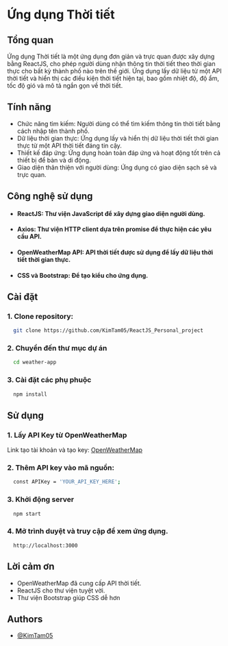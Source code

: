 
# Ứng dụng Thời tiết

## Tổng quan

Ứng dụng Thời tiết là một ứng dụng đơn giản và trực quan được xây dựng bằng ReactJS, cho phép người dùng nhận thông tin thời tiết theo thời gian thực cho bất kỳ thành phố nào trên thế giới. Ứng dụng lấy dữ liệu từ một API thời tiết và hiển thị các điều kiện thời tiết hiện tại, bao gồm nhiệt độ, độ ẩm, tốc độ gió và mô tả ngắn gọn về thời tiết.


## Tính năng

 - Chức năng tìm kiếm: Người dùng có thể tìm kiếm thông tin thời tiết bằng cách nhập tên thành phố.
 - Dữ liệu thời gian thực: Ứng dụng lấy và hiển thị dữ liệu thời tiết thời gian thực từ một API thời tiết đáng tin cậy.
 - Thiết kế đáp ứng: Ứng dụng hoàn toàn đáp ứng và hoạt động tốt trên cả thiết bị để bàn và di động.
  - Giao diện thân thiện với người dùng: Ứng dụng có giao diện sạch sẽ và trực quan.

## Công nghệ sử dụng

 - #### ReactJS: Thư viện JavaScript để xây dựng giao diện người dùng.
 - #### Axios: Thư viện HTTP client dựa trên promise để thực hiện các yêu cầu API.
 - #### OpenWeatherMap API: API thời tiết được sử dụng để lấy dữ liệu thời tiết thời gian thực.
 - #### CSS và Bootstrap: Để tạo kiểu cho ứng dụng.


## Cài đặt

### 1. Clone repository:

```bash
  git clone https://github.com/KimTam05/ReactJS_Personal_project
```

### 2. Chuyển đến thư mục dự án 
```bash
  cd weather-app
```

### 3. Cài đặt các phụ phuộc
```bash
  npm install
```

## Sử dụng

### 1. Lấy API Key từ OpenWeatherMap
Link tạo tài khoản và tạo key: [OpenWeatherMap](https://openweathermap.org/)
### 2. Thêm API key vào mã nguồn:
```bash
  const APIKey = 'YOUR_API_KEY_HERE';
```

### 3. Khởi động server
```bash
  npm start
```
### 4. Mở trình duyệt và truy cập để xem ứng dụng.
```
  http://localhost:3000
```


    
## Lời cảm ơn
- OpenWeatherMap đã cung cấp API thời tiết.
- ReactJS cho thư viện tuyệt vời.
- Thư viện Bootstrap giúp CSS dễ hơn
## Authors

- [@KimTam05](https://www.github.com/KimTam05)